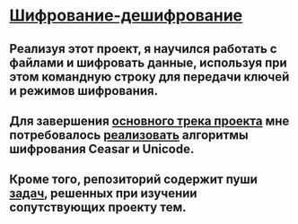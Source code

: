 # [Шифрование-дешифрование](https://hyperskill.org/projects/279?track=18)

## Реализуя этот проект, я научился работать с файлами и шифровать данные, используя при этом командную строку для передачи ключей и режимов шифрования. 

## Для завершения [основного трека проекта](https://github.com/ILYA-NASA/Encryption-Decryption/tree/master/Encryption-Decryption%20(Kotlin)) мне потребовалось [реализовать](https://github.com/ILYA-NASA/Encryption-Decryption/blob/master/Encryption-Decryption%20(Kotlin)/task/src/Main.kt) алгоритмы шифрования Ceasar и Unicode. 

## Кроме того, репозиторий содержит пуши [задач](https://github.com/ILYA-NASA/Encryption-Decryption/tree/master/Topics), решенных при изучении сопутствующих проекту тем. 

